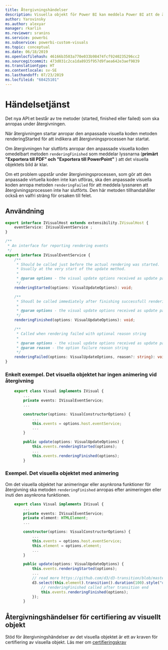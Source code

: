 ```yaml
---
title: Återgivningshändelser
description: Visuella objekt för Power BI kan meddela Power BI att de är redo att exporteras till Power Point/PDF
author: Yarovinsky
ms.author: alexyar
manager: rkarlin
ms.reviewer: sranins
ms.service: powerbi
ms.subservice: powerbi-custom-visuals
ms.topic: conceptual
ms.date: 06/18/2019
ms.openlocfilehash: 46166b3503a770e033b98474fcf9240235296cc2
ms.sourcegitcommit: 473d031c2ca1da8935f957d9faea642e3aef9839
ms.translationtype: HT
ms.contentlocale: sv-SE
ms.lasthandoff: 07/23/2019
ms.locfileid: "68425101"
---
```

# <a name="event-service"></a>Händelsetjänst

Det nya API:et består av tre metoder (started, finished eller failed) som ska anropas under återgivningen.

När återgivningen startar anropar den anpassade visuella koden metoden renderingStarted för att indikera att återgivningsprocessen har startat.

Om återgivningen har slutförts anropar den anpassade visuella koden omedelbart metoden `renderingFinished` som meddelar lyssnarna (**primärt "Exportera till PDF" och "Exportera till PowerPoint"** ) att det visuella objektets bild är klar.

Om ett problem uppstår under återgivningsprocessen, som gör att den anpassade virtuella koden inte kan utföras, ska den anpassade visuella koden anropa metoden `renderingFailed` för att meddela lyssnaren att återgivningsprocessen inte har slutförts. Den här metoden tillhandahåller också en valfri sträng för orsaken till felet.

## <a name="usage"></a>Användning

```typescript
export interface IVisualHost extends extensibility.IVisualHost {
    eventService: IVisualEventService ;
}

/**
 * An interface for reporting rendering events
 */
export interface IVisualEventService {
    /**
     * Should be called just before the actual rendering was started. 
     * Usually at the very start of the update method.
     *
     * @param options - the visual update options received as update parameter
     */
    renderingStarted(options: VisualUpdateOptions): void;

    /**
     * Shoudl be called immediately after finishing successfull rendering.
     * 
     * @param options - the visual update options received as update parameter
     */
    renderingFinished(options: VisualUpdateOptions): void;

    /**
     * Called when rendering failed with optional reason string
     * 
     * @param options - the visual update options received as update parameter
     * @param reason - the option failure reason string
     */
    renderingFailed(options: VisualUpdateOptions, reason?: string): void;
}
```

### <a name="simple-sample-the-visual-hasnt-any-animations-on-rendering"></a>Enkelt exempel. Det visuella objektet har ingen animering vid återgivning

```typescript
    export class Visual implements IVisual {
        ...
        private events: IVisualEventService;
        ...

        constructor(options: VisualConstructorOptions) {
            ...
            this.events = options.host.eventService;
            ...
        }

        public update(options: VisualUpdateOptions) {
            this.events.renderingStarted(options);
            ...
            this.events.renderingFinished(options);
        }
```

### <a name="sample-the-visual-with-animation"></a>Exempel. Det visuella objektet med animering

Om det visuella objektet har animeringar eller asynkrona funktioner för återgivning ska metoden `renderingFinished` anropas efter animeringen eller inuti den asynkrona funktionen.

```typescript
    export class Visual implements IVisual {
        ...
        private events: IVisualEventService;
        private element: HTMLElement;
        ...

        constructor(options: VisualConstructorOptions) {
            ...
            this.events = options.host.eventService;
            this.element = options.element;
            ...
        }

        public update(options: VisualUpdateOptions) {
            this.events.renderingStarted(options);
            ...
            // read more https://github.com/d3/d3-transition/blob/master/README.md#transition_end
            d3.select(this.element).transition().duration(100).style("opacity","0").end().then(() => {
                // renderingFinished called after transition end
                this.events.renderingFinished(options);
            });
        }
```

## <a name="rendering-events-for-visual-certification"></a>Återgivningshändelser för certifiering av visuellt objekt

Stöd för återgivningshändelser av det visuella objektet är ett av kraven för certifiering av visuella objekt. Läs mer om [certifieringskrav](https://docs.microsoft.com/power-bi/power-bi-custom-visuals-certified?#certification-requirements)
